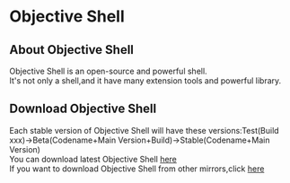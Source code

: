 # Objective Shell
## About Objective Shell
Objective Shell is an open-source and powerful shell.<br/>
It's not only a shell,and it have many extension tools and powerful library.<br/>
## Download Objective Shell
Each stable version of Objective Shell will have these versions:Test(Build xxx)->Beta(Codename+Main Version+Build)->Stable(Codename+Main Version)<br/>
You can download latest Objective Shell [here](https://github.com/CodesBuilder/Objective-Shell/releases)<br/>
If you want to download Objective Shell from other mirrors,click [here](https://github.com/CodesBuilder/Objective-Shell/blob/master/doc/mirrors/mirrors.md)
